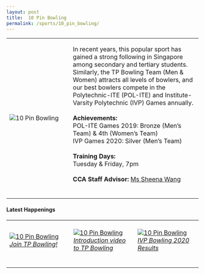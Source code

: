 ```yaml
---
layout: post
title:  10 Pin Bowling
permalink: /sports/10_pin_bowling/
---
```


<table>
    <tr>
        <td style="width:33%"><image src="{{site.baseurl}}/images/CCA_10_pin_bowling.jpg" style="display:block;margin-left:auto;margin-right:auto;" alt="10 Pin Bowling"></image></td>
        <td>
            <p>
                In recent years, this popular sport has gained a strong following in Singapore among secondary and tertiary students. Similarly, the TP Bowling Team (Men & Women) attracts all levels of bowlers, and our best bowlers compete in the Polytechnic-ITE (POL-ITE) and Institute-Varsity Polytechnic (IVP) Games annually.<br>
                <br>
                <b>Achievements:</b><br>
                POL-ITE Games 2019: Bronze (Men’s Team) & 4th (Women’s Team)<br>
                IVP Games 2020: Silver (Men’s Team)<br>
                <br>
                <b>Training Days:</b><br>
                Tuesday & Friday, 7pm<br>
                <br>
                <b>CCA Staff Advisor:</b> <a href="mailto:hengnuan@tp.edu.sg">Ms Sheena Wang</a><br>
                <br>
            </p>
        </td>
    </tr>
</table>

#### Latest Happenings

<table>
    <tr>
        <td style="width:33%"><br>
            <a href="https://www.instagram.com/p/CACM9-gH593/">
                <image src="{{site.baseurl}}/images/CCA-10-pin_bowling_IG.png" style="display:block;margin-left:auto;margin-right:auto;" alt="10 Pin Bowling">
                <h6 style="margin-top:0%">Join TP Bowling!</h6>
                </image>
            </a>
        </td>
        <td style="width:33%"><br>
            <a href="https://www.instagram.com/p/B_6_N7QHG_c/">
                <image src="{{site.baseurl}}/images/CCA-10-pin_bowling_IG2.png" style="display:block;margin-left:auto;margin-right:auto;" alt="10 Pin Bowling">
                <h6 style="margin-top:0%">Introduction video to TP Bowling</h6>
                </image>
            </a>
        </td>
        <td style="width:33%"><br>
            <a href="https://www.instagram.com/p/B7OMwMJH-Q1/">
                <image src="{{site.baseurl}}/images/CCA-10-pin_bowling_IG3.png" style="display:block;margin-left:auto;margin-right:auto;" alt="10 Pin Bowling">
                <h6 style="margin-top:0%">IVP Bowling 2020 Results</h6>    
                </image>
            </a>
        </td>
    </tr>
</table>

